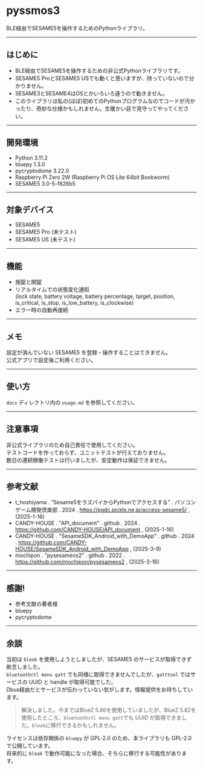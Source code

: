 
# pyssmos3

BLE経由でSESAME5を操作するためのPythonライブラリ。

---

## はじめに

- BLE経由でSESAME5を操作するための非公式Pythonライブラリです。
- SESAME5 ProとSESAME5 USでも動くと思いますが、持っていないので分かりません。
- SESAME3とSESAME4はOSとかいろいろ違うので動きません。
- このライブラリは私の(ほぼ)初めてのPythonプログラムなのでコードが汚かったり、奇妙な仕様かもしれません。生暖かい目で見守ってやってください。

---

## 開発環境

- Python 3.11.2
- bluepy 1.3.0
- pycryptodome 3.22.0
- Raspberry Pi Zero 2W (Raspberry Pi OS Lite 64bit Bookworm)
- SESAME5 3.0-5-f826b5

---

## 対象デバイス

- SESAME5
- SESAME5 Pro (未テスト)
- SESAME5 US (未テスト)

---

## 機能

- 施錠と開錠
- リアルタイムでの状態変化通知  
  (lock state, battery voltage, battery percentage, target, position, is_critical, is_stop, is_low_battery, is_clockwise)
- エラー時の自動再接続

---

## メモ

設定が済んでいない SESAME5 を登録・操作することはできません。  
公式アプリで設定後ご利用ください。

---

## 使い方

`docs` ディレクトリ内の `usage.md` を参照してください。

---

## 注意事項

非公式ライブラリのため自己責任で使用してください。  
テストコードを作っておらず、ユニットテストが行えておりません。   
数日の連続稼働テストは行いましたが、安定動作は保証できません。

---

## 参考文献

- t_hoshiyama . “Sesame5をラズパイからPythonでアクセスする” . パソコンゲーム開発倶楽部 . 2024 . https://pgdc.pickle.ne.jp/access-sesame5/ , (2025-1-16)
- CANDY-HOUSE . "API_document" . github . 2024 . https://github.com/CANDY-HOUSE/API_document , (2025-1-16)
- CANDY-HOUSE . "SesameSDK_Android_with_DemoApp" . github . 2024 . https://github.com/CANDY-HOUSE/SesameSDK_Android_with_DemoApp , (2025-3-9)
- mochipon . "pysesameos2" . github . 2022 . https://github.com/mochipon/pysesameos2 , (2025-3-16)

---

## 感謝!

- 参考文献の著者様
- bluepy
- pycryptodome

---

## 余談

当初は `bleak` を使用しようとしましたが、SESAME5 のサービスが取得できず断念しました。  
`bluetoothctl menu gatt` でも同様に取得できませんでしたが、`gatttool` ではサービスの UUID と handle が取得可能でした。  
Dbus経由だとサービスが伝わっていない気がします。情報提供をお待ちしています。

> 解決しました。今まではBlueZ 5.66を使用していましたが、BlueZ 5.82を使用したところ、`bluetoothctl menu gatt`でも UUID が取得できました。`bleak`に移行できるかもしれません。

ライセンスは依存関係の `bluepy` が GPL-2.0 のため、本ライブラリも GPL-2.0 で公開しています。  
将来的に `bleak` で動作可能になった場合、そちらに移行する可能性があります。
